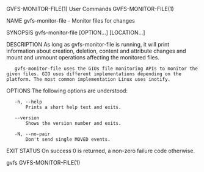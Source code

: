 GVFS-MONITOR-FILE(1)                                                                            User Commands                                                                            GVFS-MONITOR-FILE(1)



NAME
       gvfs-monitor-file - Monitor files for changes

SYNOPSIS
       gvfs-monitor-file [OPTION...] [LOCATION...]

DESCRIPTION
       As long as gvfs-monitor-file is running, it will print information about creation, deletion, content and attribute changes and mount and unmount operations affecting the monitored files.

       gvfs-monitor-file uses the GIOs file monitoring APIs to monitor the given files. GIO uses different implementations depending on the platform. The most common implementation Linux uses inotify.

OPTIONS
       The following options are understood:

       -h, --help
           Prints a short help text and exits.

       --version
           Shows the version number and exits.

       -N, --no-pair
           Don't send single MOVED events.

EXIT STATUS
       On success 0 is returned, a non-zero failure code otherwise.



gvfs                                                                                                                                                                                     GVFS-MONITOR-FILE(1)

